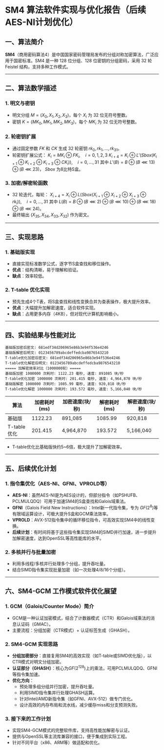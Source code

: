 # SM4 算法软件实现与优化报告（后续AES-NI计划优化）

## 一、算法简介

**SM4**（商用密码算法4）是中国国家密码管理局发布的分组对称加密算法，广泛应用于国密标准。SM4 是一种 128 位分组、128 位密钥的分组密码，采用 32 轮 Feistel 结构，支持多种工作模式。

---

## 二、算法数学描述

### 1. 明文与密钥

- 明文分组 $M = (X_0, X_1, X_2, X_3)$，每个 $X_i$ 为 32 位无符号整数。
- 密钥 $K = (MK_0, MK_1, MK_2, MK_3)$，每个 $MK_i$ 为 32 位无符号整数。

### 2. 轮密钥扩展

- 通过固定参数 $FK$ 和 $CK$ 生成 32 轮密钥 $rk_0, rk_1, ..., rk_{31}$。
- 轮密钥扩展公式：
  $K_i = MK_i \oplus FK_i, \quad i=0,1,2,3$
  $K_{i+4} = K_i \oplus L'(Sbox(K_{i+1} \oplus K_{i+2} \oplus K_{i+3} \oplus CK_i)), \quad i=0,...,31$
  其中 $L'(B) = B \oplus (B \lll 13) \oplus (B \lll 23)$， $Sbox$ 为8比特S盒。

### 3. 加密/解密轮函数

- 32 轮迭代，每轮：
  $X_{i+4} = X_i \oplus L(Sbox(X_{i+1} \oplus X_{i+2} \oplus X_{i+3} \oplus rk_i)), \quad i=0,...,31$
  其中 $L(B) = B \oplus (B \lll 2) \oplus (B \lll 10) \oplus (B \lll 18) \oplus (B \lll 24)$。
- 最终输出 $(X_{35}, X_{34}, X_{33}, X_{32})$ 作为密文。

---

## 三、实现思路

### 1. 基础版实现
- 直接实现标准数学公式，逐字节S盒查找和移位操作。
- **优点**：结构清晰，易于理解和验证。
- **缺点**：效率较低。

### 2. T-table 优化实现
- 预先生成4个T表，将S盒查找和线性变换合并为查表操作，极大提升效率。
- **优点**：大幅提升加解密速度，适合软件实现。
- **缺点**：占用更多内存（4KB），但对现代计算机影响极小。

---

## 四、实验结果与性能对比

```text
基础版加密后密文: 681edf34d206965e86b3e94f536e4246
基础版解密后明文: 0123456789abcdeffedcba9876543210
T-table优化加密后密文: 681edf34d206965e86b3e94f536e4246
T-table优化解密后明文: 0123456789abcdeffedcba9876543210
===== 加解密效率对比（1000000轮）=====
基础版加密 1000000 次耗时: 1122.23 毫秒, 速度: 891085 块/秒
T-table优化加密 1000000 次耗时: 201.415 毫秒, 速度: 4,964,870 块/秒
基础版解密 1000000 次耗时: 1085.99 毫秒, 速度: 920,818 块/秒
T-table优化解密 1000000 次耗时: 193.572 毫秒, 速度: 5,166,040 块/秒
```

| 算法        | 加密耗时(ms) | 加密速度(块/秒) | 解密耗时(ms) | 解密速度(块/秒) |
| ----------- | ------------ | --------------- | ------------ | --------------- |
| 基础版      | 1122.23      | 891,085         | 1085.99      | 920,818         |
| T-table优化 | 201.415      | 4,964,870       | 193.572      | 5,166,040       |

- T-table优化比基础版快约5~6倍，极大提升了加解密效率。

---

## 五、后续优化计划

### 1. 指令集优化（AES-NI、GFNI、VPROLD等）
- **AES-NI**：虽然AES-NI是为AES设计的，但部分指令（如PSHUFB、PCLMULQDQ）可用于加速SM4的S盒查找和Galois域乘法。
- **GFNI**（Galois Field New Instructions）：Intel新一代指令集，专为 $GF(2^8)$等有限域运算设计，可极大提升S盒和GCM乘法效率。
- **VPROLD**：AVX-512指令集中的循环移位指令，可高效实现SM4中的线性变换。
- **后续计划**：有时间将基于这些指令集实现SM4的SIMD并行加速，进一步提升加解密速度，达到OpenSSL等高性能库的水平。

### 2. 多核并行与批量加密
- 利用多线程/多核并行处理多个分组，提升吞吐量。
- 结合SIMD指令集实现批量加密（如一次处理4/8/16个分组）。

---

## 六、SM4-GCM 工作模式软件优化展望

### 1. GCM（Galois/Counter Mode）简介
- GCM是一种认证加密模式，结合了计数器模式（CTR）和Galois域乘法的消息认证码（GMAC）。
- 主要流程：分组加密（CTR模式）+ 认证标签生成（GHASH）。

### 2. SM4-GCM 实现思路
- **分组加密部分**：直接复用SM4的高效实现（如T-table或SIMD优化版），以CTR模式对明文分组加密。
- **认证部分（GHASH）**：核心为$GF(2^{128})$上的乘法，可用PCLMULQDQ、GFNI等指令集加速。
- **优化方向**：
  - 预处理多组分组并行加密，提升吞吐量。
  - 利用SIMD指令集并行处理GHASH运算。
  - 针对Intel/AMD新指令集（如GFNI、AVX-512）做专门优化。
  - 设计高效的内存布局和流水线，减少缓存miss和分支预测失败。

### 3. 接下来的工作计划
- 实现SM4-GCM模式的完整软件库，支持高性能加解密与认证。
- 提供与OpenSSL等主流库兼容的接口，便于集成到实际工程。
- 针对不同平台（x86、ARM等）做适配和优化。

